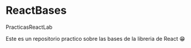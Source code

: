 # ReactBases
PracticasReactLab

Este es un repositorio practico sobre las bases de la libreria de React 😁
